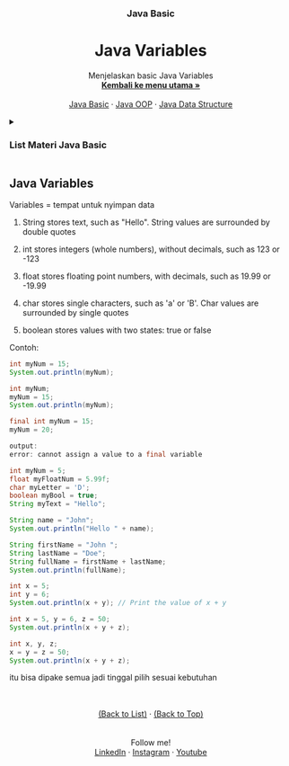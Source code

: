 <div id="top" align="center">
  <h3 align="center">Java Basic</h3>
  <h1>Java Variables</h1>

  <p align="center">
    Menjelaskan basic Java Variables
    <br />
    <a href="https://github.com/falahdrrhmn/Tutorial-Java/blob/main/README.md"><strong>Kembali ke menu utama »</strong></a>
    <br />
    <br />
    <a href="https://github.com/falahdrrhmn/Tutorial-Java/blob/main/Java%20Basic/README.md">Java Basic</a>
    ·
    <a href="https://github.com/falahdrrhmn/Tutorial-Java/blob/main/Java%20OOP/README.md">Java OOP</a>
    ·
    <a href="https://github.com/falahdrrhmn/Tutorial-Java/blob/main/Java%20Data%20Structure/README.md">Java Data Structure</a>
  </p>
</div>

<!-- TABLE OF CONTENTS -->
<details>
  <summary id="list"><H3>List Materi Java Basic</H3></summary>
  <ol>
    <li>
      <a href="https://github.com/falahdrrhmn/Tutorial-Java/blob/main/Java%20Basic/README.md">Java Basic</a>
      <ul>
        <li><a href="https://github.com/falahdrrhmn/Tutorial-Java/blob/main/Java%20Basic/SejarahJava.md#top">Sejarah Java</a></li>
        <li><a href="https://github.com/falahdrrhmn/Tutorial-Java/blob/main/Java%20Basic/SyntaxDasar.md">Syntax Dasar Hello World!</a></li>
        <li><a href="https://github.com/falahdrrhmn/Tutorial-Java/blob/main/Java%20Basic/CommentsJava.md">Commant</a></li>
        <li><a href="https://github.com/falahdrrhmn/Tutorial-Java/blob/main/Java%20Basic/VariablesJava.md">Variables</a></li>
        <li><a href="https://github.com/falahdrrhmn/Tutorial-Java/blob/main/Java%20Basic/TipeData.md">Tipe Data</a></li>
        <li><a href="https://github.com/falahdrrhmn/Tutorial-Java/blob/main/Java%20Basic/Casting.md">Casting</a></li>
        <li><a href="https://github.com/falahdrrhmn/Tutorial-Java/blob/main/Java%20Basic/Operator.md">Operator</a></li>
        <li><a href="https://github.com/falahdrrhmn/Tutorial-Java/blob/main/Java%20Basic/JavaString.md">Java String</a></li>
        <li><a href="https://github.com/falahdrrhmn/Tutorial-Java/blob/main/Java%20Basic/JavaMath.md">Java Math</a></li>
        <li><a href="https://github.com/falahdrrhmn/Tutorial-Java/blob/main/Java%20Basic/JavaIf-elseStatement.md">Java If-else Statement</a></li>
        <li><a href="https://github.com/falahdrrhmn/Tutorial-Java/blob/main/Java%20Basic/JavaSwitchStatement.md">Java Switch Statement</a></li>
        <li><a href="https://github.com/falahdrrhmn/Tutorial-Java/blob/main/Java%20Basic/Looping.md">Built looping</a></li>
        <li><a href="https://github.com/falahdrrhmn/Tutorial-Java/blob/main/Java%20Basic/JavaArray.md">Java Array</a></li>
        <li><a href="https://github.com/falahdrrhmn/Tutorial-Java/blob/main/Java%20Basic/JavaMethods.md">Java Methods</a></li>
      </ul>
    </li>
  </ol>
</details>

## Java Variables

Variables = tempat untuk nyimpan data
1. String
stores text, such as "Hello". String values are surrounded by double quotes

2. int
stores integers (whole numbers), without decimals, such as 123 or -123

3. float
stores floating point numbers, with decimals, such as 19.99 or -19.99

4. char
stores single characters, such as 'a' or 'B'. Char values are surrounded by single quotes

5. boolean
stores values with two states: true or false

Contoh:
```java
int myNum = 15;
System.out.println(myNum);
```

```java
int myNum;
myNum = 15;
System.out.println(myNum);
```

```java
final int myNum = 15;
myNum = 20;  

output:
error: cannot assign a value to a final variable
```

```java
int myNum = 5;
float myFloatNum = 5.99f;
char myLetter = 'D';
boolean myBool = true;
String myText = "Hello";
```

```java
String name = "John";
System.out.println("Hello " + name);
```

```java
String firstName = "John ";
String lastName = "Doe";
String fullName = firstName + lastName;
System.out.println(fullName);
```

```java
int x = 5;
int y = 6;
System.out.println(x + y); // Print the value of x + y
```

```java
int x = 5, y = 6, z = 50;
System.out.println(x + y + z);
```

```java
int x, y, z;
x = y = z = 50;
System.out.println(x + y + z);
```
itu bisa dipake semua jadi tinggal pilih sesuai kebutuhan


<br>
<br>

<div align="center">
  <a href="#list">(Back to List)</a>
  ·
  <a href="#top">(Back to Top)</a>
</div>

<br>
<br>

<div align="center">
    Follow me!<br>
    <a href="https://bit.ly/3Qcg3s4">LinkedIn</a>
    ·
    <a href="https://bit.ly/3oRMMaA">Instagram</a>
    ·
    <a href="https://bit.ly/3zqrTrP">Youtube</a>
</div>

